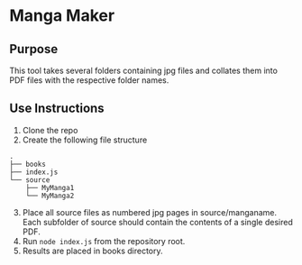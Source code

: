 # Manga Maker

## Purpose

This tool takes several folders containing jpg files and collates them into PDF files with the respective folder names.

## Use Instructions

1. Clone the repo
2. Create the following file structure

```
.
├── books
├── index.js
└── source
    ├── MyManga1
    └── MyManga2

```

3. Place all source files as numbered jpg pages in source/manganame. Each subfolder of source should contain the contents of a single desired PDF.
4. Run `node index.js` from the repository root.
5. Results are placed in books directory.